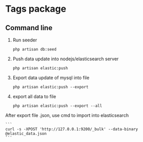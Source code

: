 Tags package
===

Command line
---

1. Run seeder

    ```
    php artisan db:seed
    ```

2. Push data update into nodejs/elasticsearch server

    ```
    php artisan elastic:push
    ```

3. Export data update of mysql into file

    ```
    php artisan elastic:push --export
    ```

4. export all data to file
    
    ```
    php artisan elastic:push --export --all
    ```

After export file .json, use cmd to import into elasticsearch
    
    ```
    curl -s -XPOST 'http://127.0.0.1:9200/_bulk' --data-binary @elastic_data.json
    ```